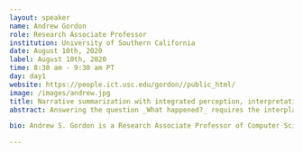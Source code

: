 ```yaml
---
layout: speaker
name: Andrew Gordon
role: Research Associate Professor
institution: University of Southern California
date: August 10th, 2020
label: August 10th, 2020
time: 8:30 am - 9:30 am PT
day: day1
website: https://people.ict.usc.edu/gordon//public_html/
image: /images/andrew.jpg
title: Narrative summarization with integrated perception, interpretation, and text generation
abstract: Answering the question _What happened?_ requires the interplay of perception, interpretation, and language production capabilities. Recent progress in the areas of automated perception and text generation give some hope that a robust narrative summarization pipeline is on the horizon. However, a deeper understanding of the central process of interpretation is needed, along with an understanding of the role that it plays in an integrated system. In this invited talk I will describe recent work on generating narrative summaries of events in multiplayer virtual simulations, which advances our previous work on narrative summarization as applied to the classic Heider-Simmel film. 

bio: Andrew S. Gordon is a Research Associate Professor of Computer Science and Director of Interactive Narrative Research at the Institute for Creative Technologies at the University of Southern California. His research advances technologies for automatically analyzing and generating narrative interpretations of time-series data. A central aim of his research is the large-scale formalization of commonsense knowledge, and reasoning with these formalizations using logical abduction. He is the author of the 2004 book _Strategy Representation: An Analysis of Planning Knowledge_, and the 2017 book _A Formal Theory of Commonsense Psychology: How People Think People Think_ (with Jerry R. Hobbs). He received his Ph.D. in 1999 from Northwestern University.

---
```

